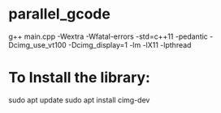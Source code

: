# parallel_gcode

g++ main.cpp -Wextra -Wfatal-errors -std=c++11 -pedantic -Dcimg_use_vt100 -Dcimg_display=1 -lm -lX11 -lpthread

# To Install the library:

sudo apt update
sudo apt install cimg-dev
